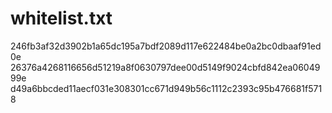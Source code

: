 # whitelist.txt
246fb3af32d3902b1a65dc195a7bdf2089d117e622484be0a2bc0dbaaf91ed0e
26376a4268116656d51219a8f0630797dee00d5149f9024cbfd842ea0604999e
d49a6bbcded11aecf031e308301cc671d949b56c1112c2393c95b476681f5718

